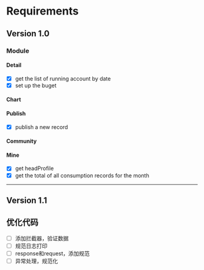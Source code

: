 # Requirements

## Version 1.0
### Module
#### Detail
- [x] get the list of running account by date
- [x] set up the buget

#### Chart
#### Publish
- [x] publish a new record
#### Community
#### Mine
- [x] get headProfile
- [x] get the total of all consumption records for the month
---
## Version 1.1
## 优化代码
- [ ] 添加拦截器，验证数据
- [ ] 规范日志打印
- [ ] response和request，添加规范
- [ ] 异常处理，规范化